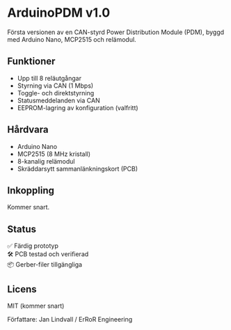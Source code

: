 # ArduinoPDM v1.0

Första versionen av en CAN-styrd Power Distribution Module (PDM), byggd med Arduino Nano, MCP2515 och relämodul.

## Funktioner
- Upp till 8 reläutgångar
- Styrning via CAN (1 Mbps)
- Toggle- och direktstyrning
- Statusmeddelanden via CAN
- EEPROM-lagring av konfiguration (valfritt)

## Hårdvara
- Arduino Nano
- MCP2515 (8 MHz kristall)
- 8-kanalig relämodul
- Skräddarsytt sammanlänkningskort (PCB)

## Inkoppling
Kommer snart.

## Status
✅ Färdig prototyp  
🛠️ PCB testad och verifierad  
📦 Gerber-filer tillgängliga

## Licens
MIT (kommer snart)

Författare: Jan Lindvall / ErRoR Engineering
